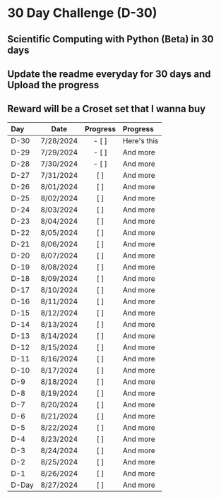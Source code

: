 # 30 Day Challenge (D-30)

## Scientific Computing with Python (Beta) in 30 days
## Update the readme everyday for 30 days and Upload the progress
## Reward will be a Croset set that I wanna buy

| Day      | Date     | Progress     | Progress
| :---        |    :----:   |    :----:   | :---        |
| D-30      | 7/28/2024       | - [ ]   | Here's this   |
| D-29   | 7/29/2024        | - [ ]      | And more      |
| D-28   | 7/30/2024        | - [ ]      | And more      |
| D-27   | 7/31/2024        | [ ]      | And more      |
| D-26   | 8/01/2024        | [ ]      | And more      | 
| D-25   | 8/02/2024        | [ ]      | And more      | 
| D-24   | 8/03/2024        | [ ]      | And more      | 
| D-23   | 8/04/2024        | [ ]      | And more      | 
| D-22   | 8/05/2024        | [ ]      | And more      | 
| D-21   | 8/06/2024        | [ ]      | And more      | 
| D-20   | 8/07/2024        | [ ]      | And more      | 
| D-19   | 8/08/2024        | [ ]      | And more      | 
| D-18   | 8/09/2024        | [ ]      | And more      | 
| D-17   | 8/10/2024        | [ ]      | And more      | 
| D-16   | 8/11/2024        | [ ]      | And more      | 
| D-15   | 8/12/2024        | [ ]      | And more      | 
| D-14   | 8/13/2024        | [ ]      | And more      | 
| D-13   | 8/14/2024        | [ ]      | And more      | 
| D-12   | 8/15/2024        | [ ]      | And more      | 
| D-11   | 8/16/2024        | [ ]      | And more      | 
| D-10   | 8/17/2024        | [ ]      | And more      | 
| D-9    | 8/18/2024        | [ ]      | And more      | 
| D-8    | 8/19/2024        | [ ]      | And more      | 
| D-7    | 8/20/2024        | [ ]      | And more      | 
| D-6    | 8/21/2024        | [ ]      | And more      | 
| D-5    | 8/22/2024        | [ ]      | And more      | 
| D-4    | 8/23/2024        | [ ]      | And more      | 
| D-3    | 8/24/2024        | [ ]      | And more      | 
| D-2    | 8/25/2024        | [ ]      | And more      | 
| D-1    | 8/26/2024        | [ ]      | And more      | 
| D-Day    | 8/27/2024        | [ ]      | And more      | 
